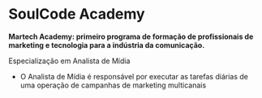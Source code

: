 # SoulCode Academy

**Martech Academy: primeiro programa de formação de profissionais de marketing e tecnologia para a indústria da comunicação.**

Especialização em Analista de Mídia

* O Analista de Mídia é responsável por executar as tarefas diárias de uma operação de campanhas de marketing multicanais
